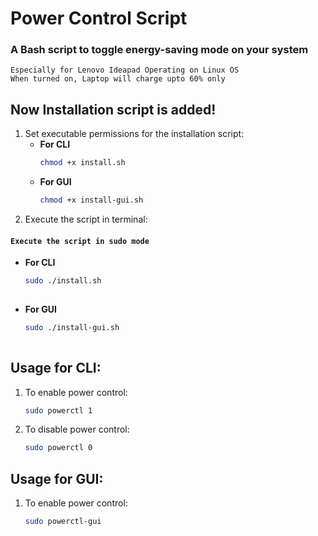 # Power Control Script
### A Bash script to toggle energy-saving mode on your system 
`Especially for Lenovo Ideapad Operating on Linux OS`<br>
`When turned on, Laptop will charge upto 60% only`
## Now Installation script is added!
1. Set executable permissions for the installation script:
   * <b>For CLI</b>
      ```bash
      chmod +x install.sh
   
   * <b>For GUI</b>
      ```bash
      chmod +x install-gui.sh
   
2. Execute the script in terminal:
#### `Execute the script in sudo mode`
   * <b>For CLI</b>
      ```bash
      sudo ./install.sh
   
   * <b>For GUI</b>
      ```bash
      sudo ./install-gui.sh
   
## Usage for CLI:
1. To enable power control:
   ```bash
   sudo powerctl 1
2. To disable power control:
   ```bash
   sudo powerctl 0

## Usage for GUI:
1. To enable power control:
   ```bash
   sudo powerctl-gui
